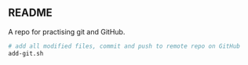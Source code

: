 
## README

A repo for practising git and GitHub.
```bash
# add all modified files, commit and push to remote repo on GitHub
add-git.sh
